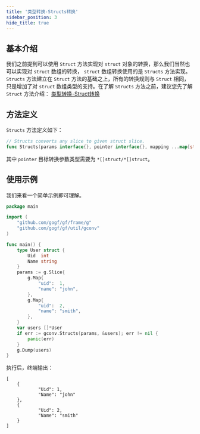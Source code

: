 ```yaml
---
title: '类型转换-Structs转换'
sidebar_position: 3
hide_title: true
---
```


## 基本介绍

我们之前提到可以使用 `Struct` 方法实现对 `struct` 对象的转换，那么我们当然也可以实现对 `struct` 数组的转换， `struct` 数组转换使用的是 `Structs` 方法实现。 `Structs` 方法建立在 `Struct` 方法的基础之上，所有的转换规则与 `Struct` 相同，只是增加了对 `struct` 数组类型的支持。在了解 `Structs` 方法之前，建议您先了解 `Struct` 方法介绍： [类型转换-Struct转换](类型转换-Struct转换.md)

## 方法定义

`Structs` 方法定义如下：

```go
// Structs converts any slice to given struct slice.
func Structs(params interface{}, pointer interface{}, mapping ...map[string]string) (err error)
```

其中 `pointer` 目标转换参数类型需要为 `*[]struct/*[]struct`。

## 使用示例

我们来看一个简单示例即可理解。

```go
package main

import (
    "github.com/gogf/gf/frame/g"
    "github.com/gogf/gf/util/gconv"
)

func main() {
    type User struct {
        Uid  int
        Name string
    }
    params := g.Slice{
        g.Map{
            "uid":  1,
            "name": "john",
        },
        g.Map{
            "uid":  2,
            "name": "smith",
        },
    }
    var users []*User
    if err := gconv.Structs(params, &users); err != nil {
        panic(err)
    }
    g.Dump(users)
}
```

执行后，终端输出：

```
[
    {
            "Uid": 1,
            "Name": "john"
    },
    {
            "Uid": 2,
            "Name": "smith"
    }
]
```